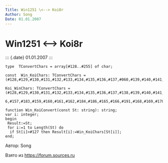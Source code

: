 ```yaml
---
Title: Win1251 \<--> Koi8r
Author: Song
Date: 01.01.2007
---
```



Win1251 \<--> Koi8r
==================

::: {.date}
01.01.2007
:::

    type  TConvertChars = array[#128..#255] of char;
     
    const  Win_KoiChars: TConvertChars = (#128,#129,#130,#131,#132,#133,#134,#135,#136,#137,#060,#139,#140,#141,#142,#143,#144,#145,#146,#147,#148,#169,#150,#151,#152,#153,#154,#062,#176,#157,#183,#159,#160,#246,#247,#074,#164,#231,#166,#167,#179,#169,#180,#060,#172,#173,#174,#183,#156,#177,#073,#105,#199,#181,#182,#158,#163,#191,#164,#062,#106,#189,#190,#167,#225,#226,#247,#231,#228,#229,#246,#250,#233,#234,#235,#236,#237,#238,#239,#240,#242,#243,#244,#245,#230,#232,#227,#254,#251,#253,#154,#249,#248,#252,#224,#241,#193,#194,#215,#199,#196,#197,#214,#218,#201,#202,#203,#204,#205,#206,#207,#208,#210,#211,#212,#213,#198,#200,#195,#222,#219,#221,#223,#217,#216,#220,#192,#209);  
     
    Koi_WinChars: TConvertChars = (#128,#129,#130,#131,#132,#133,#134,#135,#136,#137,#138,#139,#140,#141,#142,#143,#144,#145,#146,#147,#148,#149,#150,#151,#152,#153,#218,#155,#17
     6,#157,#183,#159,#160,#161,#162,#184,#186,#165,#166,#191,#168,#169,#170,#171,#172,#173,#174,#175,#156,#177,#178,#168,#170,#181,#182,#175,#184,#185,#186,#187,#188,#189,#190,#185,#254,#224,#225,#246,#228,#229,#244,#227,#245,#232,#233,#234,#235,#236,#237,#238,#239,#255,#240,#241,#242,#243,#230,#226,#252,#251,#231,#248,#253,#249,#247,#250,#222,#192,#193,#214,#196,#197,#212,#195,#213,#200,#201,#202,#203,#204,#205,#206,#207,#223,#208,#209,#210,#211,#198,#194,#220,#219,#199,#216,#221,#217,#215,#218);
     
    function Win_KoiConvert(const St: string): string;
    var i: integer;
    begin  
     Result:=St;  
     for i:=1 to Length(St) do
      if St[i]>#127 then Result[i]:=Win_KoiChars[St[i]];
    end;
     

Автор: Song

Взято из <https://forum.sources.ru>
